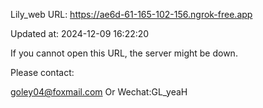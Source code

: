 Lily_web URL: https://ae6d-61-165-102-156.ngrok-free.app

Updated at: 2024-12-09 16:22:20

If you cannot open this URL, the server might be down.

Please contact: 

goley04@foxmail.com Or Wechat:GL_yeaH